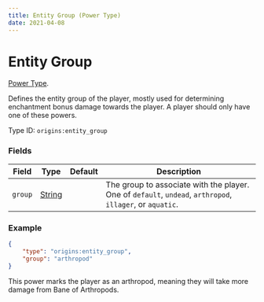 ```yaml
---
title: Entity Group (Power Type)
date: 2021-04-08
---
```

# Entity Group

[Power Type](../power_types.md).

Defines the entity group of the player, mostly used for determining enchantment bonus damage towards the player. A player should only have one of these powers.

Type ID: `origins:entity_group`

### Fields

Field  | Type | Default | Description
-------|------|---------|-------------
`group` | [String](../data_types/string.md) | | The group to associate with the player. One of `default`, `undead`, `arthropod`, `illager`, or `aquatic`.

### Example
```json
{
    "type": "origins:entity_group",
	"group": "arthropod"
}
```
This power marks the player as an arthropod, meaning they will take more damage from Bane of Arthropods.
